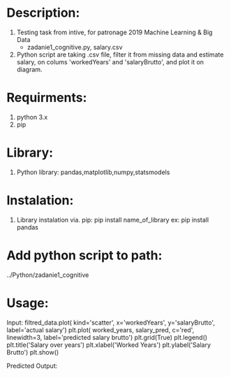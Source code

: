 # Description:
1. Testing task from intive, for patronage 2019 Machine Learning & Big Data
    * zadanie1_cognitive.py, salary.csv
2. Python script are taking .csv file, filter it from missing data and estimate salary, on colums 'workedYears' and 'salaryBrutto', and plot it on diagram.

# Requirments:
1. python 3.x
2. pip

# Library:
1. Python library: pandas,matplotlib,numpy,statsmodels

# Instalation:
1. Library instalation via. pip: pip install name_of_library
    ex: pip install pandas

# Add python script to path:
  ../Python/zadanie1_cognitive

# Usage:
Input:
    filtred_data.plot(
                    kind='scatter',
                    x='workedYears', y='salaryBrutto',
                    label='actual salary')
    plt.plot(
        worked_years, salary_pred, c='red',
        linewidth=3, label='predicted salary brutto')
    plt.grid(True)
    plt.legend()
    plt.title('Salary over years')
    plt.xlabel('Worked Years')
    plt.ylabel('Salary Brutto')
    plt.show()

Predicted Output:






